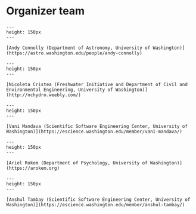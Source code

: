 # Organizer team

```{figure} images/andy.png
---
height: 150px
---

[Andy Connolly (Department of Astronomy, University of Washington)](https://astro.washington.edu/people/andy-connolly)
```

```{figure} images/nicoleta.png
---
height: 150px
---

[Nicoleta Cristea (Freshwater Initiative and Department of Civil and Environmental Engineering, University of Washington)](http://nchydro.weebly.com/)
```


```{figure} images/vani.png
---
height: 150px
---

[Vani Mandava (Scientific Software Engineering Center, University of Washington)](https://escience.washington.edu/member/vani-mandava/)
```


```{figure} images/arokem.png
---
height: 150px
---

[Ariel Rokem (Department of Psychology, University of Washington)](https://arokem.org)
```

```{figure} images/anshul.png
---
height: 150px
---

[Anshul Tambay (Scientific Software Engineering Center, University of Washington)](https://escience.washington.edu/member/anshul-tambay/)
```